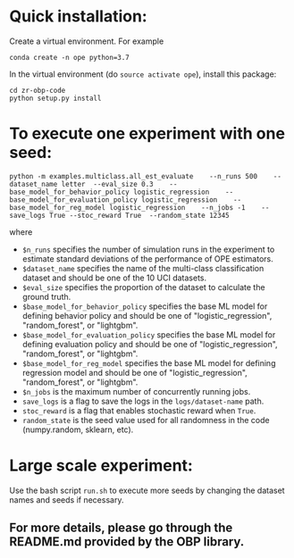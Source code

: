 # Quick installation:

Create a virtual environment. For example
```
conda create -n ope python=3.7
```

In the virtual environment (do `source activate ope`), install this package:
```
cd zr-obp-code
python setup.py install
```

# To execute one experiment with one seed:
```
python -m examples.multiclass.all_est_evaluate    --n_runs 500    --dataset_name letter  --eval_size 0.3    --base_model_for_behavior_policy logistic_regression    --base_model_for_evaluation_policy logistic_regression    --base_model_for_reg_model logistic_regression    --n_jobs -1    --save_logs True --stoc_reward True  --random_state 12345
```
where
- `$n_runs` specifies the number of simulation runs in the experiment to estimate standard deviations of the performance of OPE estimators.
- `$dataset_name` specifies the name of the multi-class classification dataset and should be one of the 10 UCI datasets.
- `$eval_size` specifies the proportion of the dataset to calculate the ground truth.
- `$base_model_for_behavior_policy` specifies the base ML model for defining behavior policy and should be one of "logistic_regression", "random_forest", or "lightgbm".
- `$base_model_for_evaluation_policy` specifies the base ML model for defining evaluation policy and should be one of "logistic_regression", "random_forest", or "lightgbm".
- `$base_model_for_reg_model` specifies the base ML model for defining regression model and should be one of "logistic_regression", "random_forest", or "lightgbm".
- `$n_jobs` is the maximum number of concurrently running jobs.
- `save_logs` is a flag to save the logs in the `logs/dataset-name` path.
- `stoc_reward` is a flag that enables stochastic reward when `True`.
- `random_state` is the seed value used for all randomness in the code (numpy.random, sklearn, etc).

# Large scale experiment:
Use the bash script `run.sh` to execute more seeds by changing the dataset names and seeds if necessary. 

## For more details, please go through the README.md provided by the OBP library.